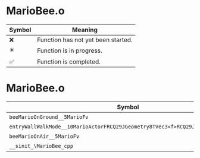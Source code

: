 # MarioBee.o
| Symbol | Meaning 
| ------------- | ------------- 
| :x: | Function has not yet been started. 
| :eight_pointed_black_star: | Function is in progress. 
| :white_check_mark: | Function is completed. 


# MarioBee.o
| Symbol | Decompiled? |
| ------------- | ------------- |
| `beeMarioOnGround__5MarioFv` | :x: |
| `entryWallWalkMode__10MarioActorFRCQ29JGeometry8TVec3<f>RCQ29JGeometry8TVec3<f>` | :x: |
| `beeMarioOnAir__5MarioFv` | :x: |
| `__sinit_\MarioBee_cpp` | :x: |
